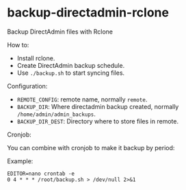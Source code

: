 # backup-directadmin-rclone
Backup DirectAdmin files with Rclone

How to:
- Install rclone.
- Create DirectAdmin backup schedule.
- Use `./backup.sh` to start syncing files.

Configuration:

- `REMOTE_CONFIG`: remote name, normally `remote`.
- `BACKUP_DIR`: Where directadmin backup created, normally `/home/admin/admin_backups`.
- `BACKUP_DIR_DEST`: Directory where to store files in remote.

Cronjob:

You can combine with cronjob to make it backup by period:

Example:

```
EDITOR=nano crontab -e
0 4 * * * /root/backup.sh > /dev/null 2>&1
```
